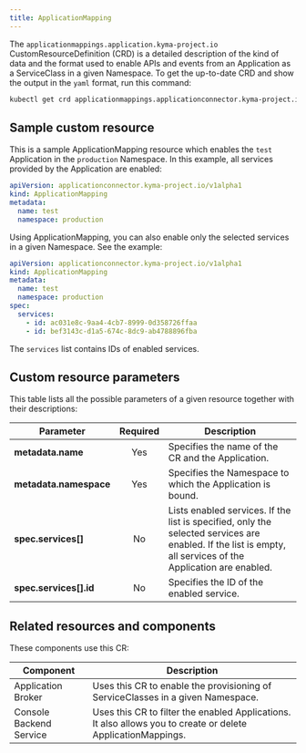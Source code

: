 ```yaml
---
title: ApplicationMapping
---
```


The `applicationmappings.application.kyma-project.io` CustomResourceDefinition (CRD) is a detailed description of the kind of data and the format used to enable APIs and events from an Application as a ServiceClass in a given Namespace. To get the up-to-date CRD and show the output in the `yaml` format, run this command:

```bash
kubectl get crd applicationmappings.applicationconnector.kyma-project.io -o yaml
```

## Sample custom resource

This is a sample ApplicationMapping resource which enables the `test` Application in the `production` Namespace. In this example, all services provided by the Application are enabled:

```yaml
apiVersion: applicationconnector.kyma-project.io/v1alpha1
kind: ApplicationMapping
metadata:
  name: test
  namespace: production
```

Using ApplicationMapping, you can also enable only the selected services in a given Namespace. See the example:

```yaml
apiVersion: applicationconnector.kyma-project.io/v1alpha1
kind: ApplicationMapping
metadata:
  name: test
  namespace: production
spec:
  services:
    - id: ac031e8c-9aa4-4cb7-8999-0d358726ffaa
    - id: bef3143c-d1a5-674c-8dc9-ab4788896fba
```

The `services` list contains IDs of enabled services.

## Custom resource parameters

This table lists all the possible parameters of a given resource together with their descriptions:

| Parameter   |      Required      |  Description |
|----------|:-------------:|------|
| **metadata.name** | Yes | Specifies the name of the CR and the Application. |
| **metadata.namespace** | Yes | Specifies the Namespace to which the Application is bound. |
| **spec.services[]** | No | Lists enabled services. If the list is specified, only the selected services are enabled. If the list is empty, all services of the Application are enabled.|
| **spec.services[].id** | No | Specifies the ID of the enabled service.

## Related resources and components

These components use this CR:

| Component   |   Description |
|----------|------|
| Application Broker |  Uses this CR to enable the provisioning of ServiceClasses in a given Namespace. |
| Console Backend Service | Uses this CR to filter the enabled Applications. It also allows you to create or delete ApplicationMappings. |